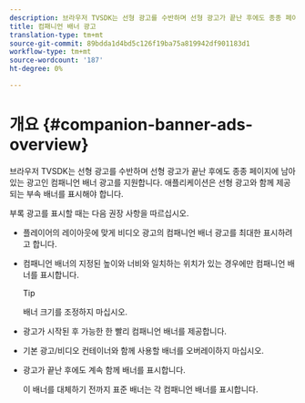 ```yaml
---
description: 브라우저 TVSDK는 선형 광고를 수반하며 선형 광고가 끝난 후에도 종종 페이지에 남아 있는 광고인 컴패니언 배너 광고를 지원합니다. 애플리케이션은 선형 광고와 함께 제공되는 부속 배너를 표시해야 합니다.
title: 컴패니언 배너 광고
translation-type: tm+mt
source-git-commit: 89bdda1d4bd5c126f19ba75a819942df901183d1
workflow-type: tm+mt
source-wordcount: '187'
ht-degree: 0%

---
```



# 개요 {#companion-banner-ads-overview}

브라우저 TVSDK는 선형 광고를 수반하며 선형 광고가 끝난 후에도 종종 페이지에 남아 있는 광고인 컴패니언 배너 광고를 지원합니다. 애플리케이션은 선형 광고와 함께 제공되는 부속 배너를 표시해야 합니다.

부록 광고를 표시할 때는 다음 권장 사항을 따르십시오.

* 플레이어의 레이아웃에 맞게 비디오 광고의 컴패니언 배너 광고를 최대한 표시하려고 합니다.
* 컴패니언 배너의 지정된 높이와 너비와 일치하는 위치가 있는 경우에만 컴패니언 배너를 표시합니다.

   >[!TIP]
   >
   >배너 크기를 조정하지 마십시오.

* 광고가 시작된 후 가능한 한 빨리 컴패니언 배너를 제공합니다.
* 기본 광고/비디오 컨테이너와 함께 사용할 배너를 오버레이하지 마십시오.
* 광고가 끝난 후에도 계속 함께 배너를 표시합니다.

   이 배너를 대체하기 전까지 표준 배너는 각 컴패니언 배너를 표시합니다.

